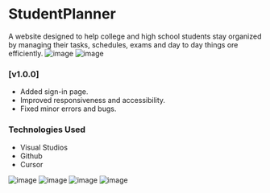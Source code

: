 # StudentPlanner
A website designed to help college and high school students stay organized by managing their tasks, schedules, exams and day to day things  ore efficiently.
![image](https://github.com/user-attachments/assets/23bcf5fc-a3ab-431a-bfcf-72878419869c)
![image](https://github.com/user-attachments/assets/061dfe9b-4706-452a-b8cd-623dae18cf51)

### [v1.0.0] 
- Added sign-in page.
- Improved responsiveness and accessibility.
- Fixed minor errors and bugs.

### Technologies Used 
- Visual Studios
- Github
- Cursor

![image](https://github.com/user-attachments/assets/0c1f1535-6882-4ddf-9392-00d2afb5481d)
![image](https://github.com/user-attachments/assets/82e947b7-d260-451d-994e-49a5e363b4a0)
![image](https://github.com/user-attachments/assets/65cbe33a-fff3-47c6-b90b-d22cea51dccf)
![image](https://github.com/user-attachments/assets/398b4ee8-d6e8-49ac-94f2-0a51fbd4ed13)


